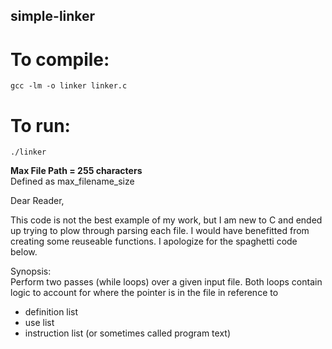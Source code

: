 simple-linker
-------------

# To compile:
`gcc -lm -o linker linker.c`

# To run:
`./linker`

**Max File Path = 255 characters**  
Defined as max_filename_size

Dear Reader,

This code is not the best example of my work, but I am new to C and ended up trying to plow through parsing each file. I would have benefitted from creating some reuseable functions. I apologize for the spaghetti code below.

Synopsis:  
Perform two passes (while loops) over a given input file. Both loops contain logic to account for where the pointer is in the file in reference to
* definition list
* use list
* instruction list (or sometimes called program text)